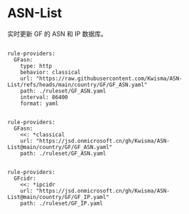 
# ASN-List

实时更新 GF 的 ASN 和 IP 数据库。

<pre><code class="language-javascript">
rule-providers:
  GFasn:
    type: http
    behavior: classical
    url: "https://raw.githubusercontent.com/Kwisma/ASN-List/refs/heads/main/country/GF/GF_ASN.yaml"
    path: ./ruleset/GF_ASN.yaml
    interval: 86400
    format: yaml
</code></pre>

<pre><code class="language-javascript">
rule-providers:
  GFasn:
    <<: *classical
    url: "https://jsd.onmicrosoft.cn/gh/Kwisma/ASN-List@main/country/GF/GF_ASN.yaml"
    path: ./ruleset/GF_ASN.yaml
</code></pre>

<pre><code class="language-javascript">
rule-providers:
  GFcidr:
    <<: *ipcidr
    url: "https://jsd.onmicrosoft.cn/gh/Kwisma/ASN-List@main/country/GF/GF_IP.yaml"
    path: ./ruleset/GF_IP.yaml
</code></pre>